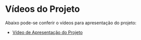 # Vídeos do Projeto

Abaixo pode-se conferir o vídeos para apresentação do projeto:
 - [Vídeo de Apresentação do Projeto](https://youtu.be/RxdRSVtcuXA)
